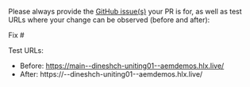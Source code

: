 Please always provide the [GitHub issue(s)](../issues) your PR is for, as well as test URLs where your change can be observed (before and after):

Fix #<gh-issue-id>

Test URLs:
- Before: https://main--dineshch-uniting01--aemdemos.hlx.live/
- After: https://<branch>--dineshch-uniting01--aemdemos.hlx.live/
